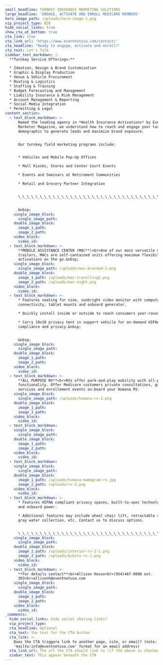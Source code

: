 ```yaml
---
small_headline: TURNKEY INSURANCE MARKETING SOLUTIONS
large_headline: 'ENGAGE, ACTIVATE AND ENROLL MEDICARE MEMBERS'
hero_image_path: /uploads/hero-image-1.png
vip_project_type: B2B
hide_social_links: true
show_cta_at_bottom: true
cta_link: true
cta_link_url: 'https://www.eventnetusa.com/contact/'
cta_headline: 'Ready to engage, activate and enroll?'
cta_text: Let's Talk
sidebar_text_markdown: |-
  **Turnkey Service Offerings:**

  * Ideation, Design & Brand Customization
  * Graphic & Display Production
  * Venue & Vehicle Procurement
  * Routing & Logistics
  * Staffing & Training
  * Budget Forecasting and Management
  * Liability Insurance & Risk Management
  * Account Management & Reporting
  * Social Media Integration
  * Permitting & Legal
content_section:
  - text_block_markdown: >-
      Named the leading agency in *Health Insurance Activations* by Event
      Marketer Magazine, we understand how to reach and engage your target
      demographic to generate leads and maximize brand exposure.


      Our turnkey field marketing programs include:


      * Vehicles and Mobile Pop-Up Offices

      * Mall Kiosks, Stores and Center Court Events

      * Events and Seminars at Retirement Communities

      * Retail and Grocery Partner Integration


      \_\_\_\_\_\_\_\_\_\_\_\_\_\_\_\_\_\_\_\_\_\_\_\_\_\_\_\_\_\_\_\_\_\_\_\_\_\_\_\_\_\_\_\_\_\_\_\_\_\_\_\_\_\_\_\_\_\_\_\_\_\_\_\_\_\_\_\_\_\_\_\_\_\_\_\_\_\_\_\_\_\_\_\_\_\_\_


      &nbsp;
    single_image_block:
      single_image_path:
    double_image_block:
      image_1_path:
      image_2_path:
    video_block:
      video_id:
  - text_block_markdown: >-
      **MOBILE ASSISTANCE CENTER (MAC**)<br>One of our most versatile marketing
      trailers, MACs are self-contained units offering maximum flexibility for
      activations on the go.&nbsp;
    single_image_block:
      single_image_path: /uploads/mac-branded-2.png
    double_image_block:
      image_1_path: /uploads/mac-travelling2.png
      image_2_path: /uploads/mac-night.png
    video_block:
      video_id:
  - text_block_markdown: >-
      * Features seating for nine, sunbright video monitor with computer
      connectivity, tablet mounts and onboard generator.

      * Quickly install inside or outside to reach consumers year-round.&nbsp;

      * Carry 10x10 privacy tent in support vehicle for on-demand HIPAA
      compliance and privacy.&nbsp;


      &nbsp;
    single_image_block:
      single_image_path:
    double_image_block:
      image_1_path:
      image_2_path:
    video_block:
      video_id:
  - text_block_markdown: >-
      **ALL PURPOSE RV**<br>RVs offer park-and-play mobility with all-purpose
      functionality. Offer Medicare customers private consultations, gap closing
      services and enrollement events on-board your Humana RV.
    single_image_block:
      single_image_path: /uploads/humana-rv-2.png
    double_image_block:
      image_1_path:
      image_2_path:
    video_block:
      video_id:
  - text_block_markdown:
    single_image_block:
      single_image_path:
    double_image_block:
      image_1_path:
      image_2_path:
    video_block:
      video_id:
  - text_block_markdown:
    single_image_block:
      single_image_path:
    double_image_block:
      image_1_path: /uploads/humana-mamogram-rv.jpg
      image_2_path: /uploads/rv-3.png
    video_block:
      video_id:
  - text_block_markdown: >-
      * Features HIPAA compliant privacy spaces, built-to-spec technology hookup
      and onboard power.

      * Additional features may include wheel chair lift, retractable awing and
      gray water collection, etc. Contact us to discuss options.


      \_\_\_\_\_\_\_\_\_\_\_\_\_\_\_\_\_\_\_\_\_\_\_\_\_\_\_\_\_\_\_\_\_\_\_\_\_\_\_\_\_\_\_\_\_\_\_\_\_\_\_\_\_\_\_\_\_\_\_\_\_\_\_\_\_\_\_\_\_\_\_\_\_\_\_\_\_\_\_\_\_\_\_\_\_\_\_
    single_image_block:
      single_image_path:
    double_image_block:
      image_1_path: /uploads/interior-rv-2-1.png
      image_2_path: /uploads/bcbstx-rv-1.png
    video_block:
      video_id:
  - text_block_markdown: >-
      **For details contact**<br>Allison House<br>(954)467-9898 ext.
      203<br>allisonh@eventnetusa.com
    single_image_block:
      single_image_path:
    double_image_block:
      image_1_path:
      image_2_path:
    video_block:
      video_id:
_comments:
  hide_social_links: hide social sharing links?
  vip_project_type:
  cta_headline: Optional
  cta_text: the text for the CTA button
  cta_link: >-
    Does the CTA triggera link to another page, site, or email? (note: use
    'mailto:info@eventnetusa.com' format for an email address)
  cta_link_url: The url the CTA should link to (if the above is checked)
  siebar_text: This appear beneath the CTA
---
```


